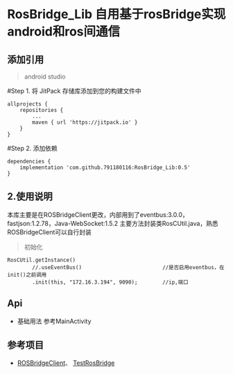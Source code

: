 # RosBridge_Lib 自用基于rosBridge实现android和ros间通信
## 添加引用
> android studio
 
#Step 1. 将 JitPack 存储库添加到您的构建文件中 
    
    allprojects {
        repositories {
            ...
            maven { url 'https://jitpack.io' }
        }
    }

#Step 2. 添加依赖

    dependencies {
        implementation 'com.github.791180116:RosBridge_Lib:0.5'
    }
    
## 2.使用说明

本库主要是在ROSBridgeClient更改，内部用到了eventbus:3.0.0，fastjson:1.2.78，Java-WebSocket:1.5.2
主要方法封装类RosCUtil.java，熟悉ROSBridgeClient可以自行封装

>初始化

    RosCUtil.getInstance()
            //.useEventBus()                          //是否启用eventbus，在init()之前调用
            .init(this, "172.16.3.194", 9090);        //ip,端口

## Api
- 基础用法
  参考MainActivity

## 参考项目 ##
* [ROSBridgeClient](https://github.com/djilk/ROSBridgeClient)、 [TestRosBridge](https://github.com/KEYD111/TestRosBridge) 
